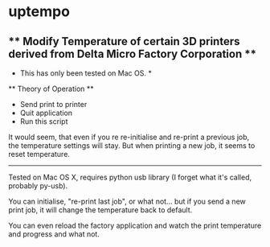 uptempo
=======

** Modify Temperature of certain 3D printers derived from Delta Micro Factory Corporation **
---

* This has only been tested on Mac OS. *

** Theory of Operation **

* Send print to printer
* Quit application
* Run this script

It would seem, that even if you re re-initialise and re-print a previous job, the temperature settings will stay.  But when printing a new job, it seems to reset temperature.

---

Tested on Mac OS X, requires python usb library (I forget what it's called, probably py-usb).

You can initialise, "re-print last job", or what not... but if you send a new print job, it will change the temperature back to default.

You can even reload the factory application and watch the print temperature and progress and what not.


